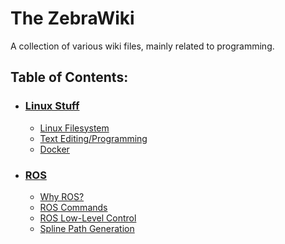 # The ZebraWiki
A collection of various wiki files, mainly related to programming.

## Table of Contents:
- ### [Linux Stuff](linux/linux.md)
    - [Linux Filesystem](linux/filesystem.md)
    - [Text Editing/Programming](linux/editing.md)
    - [Docker](linux/docker.md)
- ### [ROS](ros/ros.md)
    - [Why ROS?](ros/why_ros.md)
    - [ROS Commands](ros/ros_commands.md)
    - [ROS Low-Level Control](ros/ros_low_level_control.md)
    - [Spline Path Generation](ros/spline_path_generation.md)